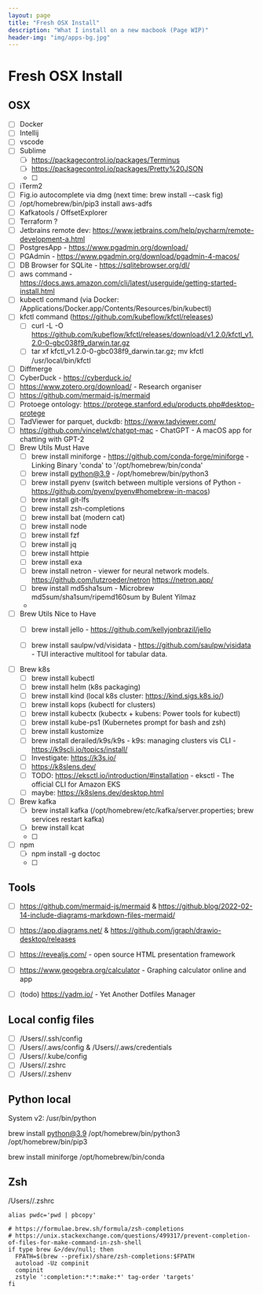 ```yaml
---
layout: page
title: "Fresh OSX Install"
description: "What I install on a new macbook (Page WIP)"
header-img: "img/apps-bg.jpg"
---
```


<style>
    a { text-decoration: underline; }
</style>
<!-- []()<br />[]() -->


# Fresh OSX Install 

## OSX

- [ ] Docker
- [ ] Intellij
- [ ] vscode
- [ ] Sublime
    - [ ] https://packagecontrol.io/packages/Terminus
    - [ ] https://packagecontrol.io/packages/Pretty%20JSON
    - [ ] 
- [ ] iTerm2
- [ ] Fig.io autocomplete via dmg (next time: brew install --cask fig)
- [ ] /opt/homebrew/bin/pip3 install aws-adfs
- [ ] Kafkatools / OffsetExplorer
- [ ] Terraform ?
- [ ] Jetbrains remote dev: https://www.jetbrains.com/help/pycharm/remote-development-a.html
- [ ] PostgresApp - https://www.pgadmin.org/download/
- [ ] PGAdmin - https://www.pgadmin.org/download/pgadmin-4-macos/
- [ ] DB Browser for SQLite - https://sqlitebrowser.org/dl/
- [ ] aws command - https://docs.aws.amazon.com/cli/latest/userguide/getting-started-install.html
- [ ] kubectl command (via Docker: /Applications/Docker.app/Contents/Resources/bin/kubectl)
- [ ] kfctl command (https://github.com/kubeflow/kfctl/releases) 
    - [ ] curl -L -O https://github.com/kubeflow/kfctl/releases/download/v1.2.0/kfctl_v1.2.0-0-gbc038f9_darwin.tar.gz
    - [ ] tar xf kfctl_v1.2.0-0-gbc038f9_darwin.tar.gz; mv kfctl /usr/local/bin/kfctl
- [ ] Diffmerge
- [ ] CyberDuck - https://cyberduck.io/
- [ ] https://www.zotero.org/download/ - Research organiser
- [ ] https://github.com/mermaid-js/mermaid
- [ ] Protoege ontology: https://protege.stanford.edu/products.php#desktop-protege
- [ ] TadViewer for parquet, duckdb: https://www.tadviewer.com/
- [ ] https://github.com/vincelwt/chatgpt-mac - ChatGPT - A macOS app for chatting with GPT-2
- [ ] Brew Utils Must Have
    - [ ] brew install miniforge - https://github.com/conda-forge/miniforge - Linking Binary 'conda' to '/opt/homebrew/bin/conda'
    - [ ] brew install python@3.9 - /opt/homebrew/bin/python3
    - [ ] brew install pyenv (switch between multiple versions of Python - https://github.com/pyenv/pyenv#homebrew-in-macos)
    - [ ] brew install git-lfs
    - [ ] brew install zsh-completions
    - [ ] brew install bat (modern cat)
    - [ ] brew install node
    - [ ] brew install fzf
    - [ ] brew install jq
    - [ ] brew install httpie
    - [ ] brew install exa
    - [ ] brew install netron - viewer for neural network models. https://github.com/lutzroeder/netron https://netron.app/
    - [ ] brew install md5sha1sum - Microbrew md5sum/sha1sum/ripemd160sum by Bulent Yilmaz
    - 
- [ ] Brew Utils Nice to Have
   - [ ] brew install jello - https://github.com/kellyjonbrazil/jello
   - [ ] brew install saulpw/vd/visidata - https://github.com/saulpw/visidata - TUI  interactive multitool for tabular data.


- [ ] Brew k8s
    - [ ] brew install kubectl
    - [ ] brew install helm (k8s packaging)
    - [ ] brew install kind (local k8s cluster: https://kind.sigs.k8s.io/)
    - [ ] brew install kops (kubectl for clusters)
    - [ ] brew install kubectx (kubectx + kubens: Power tools for kubectl)
    - [ ] brew install kube-ps1 (Kubernetes prompt for bash and zsh)
    - [ ] brew install kustomize
    - [ ] brew install derailed/k9s/k9s - k9s: managing clusters vis CLI - https://k9scli.io/topics/install/
    - [ ] Investigate: https://k3s.io/
    - [ ] https://k8slens.dev/
    - [ ] TODO: https://eksctl.io/introduction/#installation - eksctl - The official CLI for Amazon EKS
    - [ ] maybe: https://k8slens.dev/desktop.html
- [ ] Brew kafka
    - [ ] brew install kafka (/opt/homebrew/etc/kafka/server.properties; brew services restart kafka)
    - [ ] brew install kcat
    - [ ] 
- [ ] npm
    - [ ] npm install -g doctoc
    - [ ] 


## Tools

- [ ] https://github.com/mermaid-js/mermaid & https://github.blog/2022-02-14-include-diagrams-markdown-files-mermaid/
- [ ] https://app.diagrams.net/ & https://github.com/jgraph/drawio-desktop/releases
- [ ] https://revealjs.com/ - open source HTML presentation framework
- [ ] https://www.geogebra.org/calculator - Graphing calculator online and app
- [ ] (todo) https://yadm.io/ - Yet Another Dotfiles Manager 


## Local config files

- [ ] /Users/<user>/.ssh/config
- [ ] /Users/<user>/.aws/config & /Users/<user>/.aws/credentials
- [ ] /Users/<user>/.kube/config
- [ ] /Users/<user>/.zshrc
- [ ] /Users/<user>/.zshenv

## Python local

System v2:
    /usr/bin/python

brew install python@3.9
    /opt/homebrew/bin/python3
    /opt/homebrew/bin/pip3


brew install miniforge
    /opt/homebrew/bin/conda


## Zsh

/Users/<user>/.zshrc

```
alias pwdc='pwd | pbcopy'
```


```
# https://formulae.brew.sh/formula/zsh-completions
# https://unix.stackexchange.com/questions/499317/prevent-completion-of-files-for-make-command-in-zsh-shell
if type brew &>/dev/null; then
  FPATH=$(brew --prefix)/share/zsh-completions:$FPATH
  autoload -Uz compinit
  compinit
  zstyle ':completion:*:*:make:*' tag-order 'targets'
fi
```